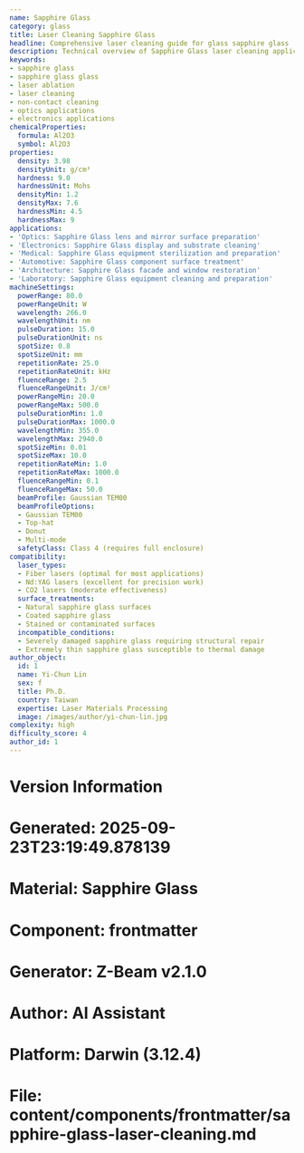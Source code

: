 ```yaml
---
name: Sapphire Glass
category: glass
title: Laser Cleaning Sapphire Glass
headline: Comprehensive laser cleaning guide for glass sapphire glass
description: Technical overview of Sapphire Glass laser cleaning applications and parameters
keywords:
- sapphire glass
- sapphire glass glass
- laser ablation
- laser cleaning
- non-contact cleaning
- optics applications
- electronics applications
chemicalProperties:
  formula: Al2O3
  symbol: Al2O3
properties:
  density: 3.98
  densityUnit: g/cm³
  hardness: 9.0
  hardnessUnit: Mohs
  densityMin: 1.2
  densityMax: 7.6
  hardnessMin: 4.5
  hardnessMax: 9
applications:
- 'Optics: Sapphire Glass lens and mirror surface preparation'
- 'Electronics: Sapphire Glass display and substrate cleaning'
- 'Medical: Sapphire Glass equipment sterilization and preparation'
- 'Automotive: Sapphire Glass component surface treatment'
- 'Architecture: Sapphire Glass facade and window restoration'
- 'Laboratory: Sapphire Glass equipment cleaning and preparation'
machineSettings:
  powerRange: 80.0
  powerRangeUnit: W
  wavelength: 266.0
  wavelengthUnit: nm
  pulseDuration: 15.0
  pulseDurationUnit: ns
  spotSize: 0.8
  spotSizeUnit: mm
  repetitionRate: 25.0
  repetitionRateUnit: kHz
  fluenceRange: 2.5
  fluenceRangeUnit: J/cm²
  powerRangeMin: 20.0
  powerRangeMax: 500.0
  pulseDurationMin: 1.0
  pulseDurationMax: 1000.0
  wavelengthMin: 355.0
  wavelengthMax: 2940.0
  spotSizeMin: 0.01
  spotSizeMax: 10.0
  repetitionRateMin: 1.0
  repetitionRateMax: 1000.0
  fluenceRangeMin: 0.1
  fluenceRangeMax: 50.0
  beamProfile: Gaussian TEM00
  beamProfileOptions:
  - Gaussian TEM00
  - Top-hat
  - Donut
  - Multi-mode
  safetyClass: Class 4 (requires full enclosure)
compatibility:
  laser_types:
  - Fiber lasers (optimal for most applications)
  - Nd:YAG lasers (excellent for precision work)
  - CO2 lasers (moderate effectiveness)
  surface_treatments:
  - Natural sapphire glass surfaces
  - Coated sapphire glass
  - Stained or contaminated surfaces
  incompatible_conditions:
  - Severely damaged sapphire glass requiring structural repair
  - Extremely thin sapphire glass susceptible to thermal damage
author_object:
  id: 1
  name: Yi-Chun Lin
  sex: f
  title: Ph.D.
  country: Taiwan
  expertise: Laser Materials Processing
  image: /images/author/yi-chun-lin.jpg
complexity: high
difficulty_score: 4
author_id: 1
---
```



# Version Information
# Generated: 2025-09-23T23:19:49.878139
# Material: Sapphire Glass
# Component: frontmatter
# Generator: Z-Beam v2.1.0
# Author: AI Assistant
# Platform: Darwin (3.12.4)
# File: content/components/frontmatter/sapphire-glass-laser-cleaning.md